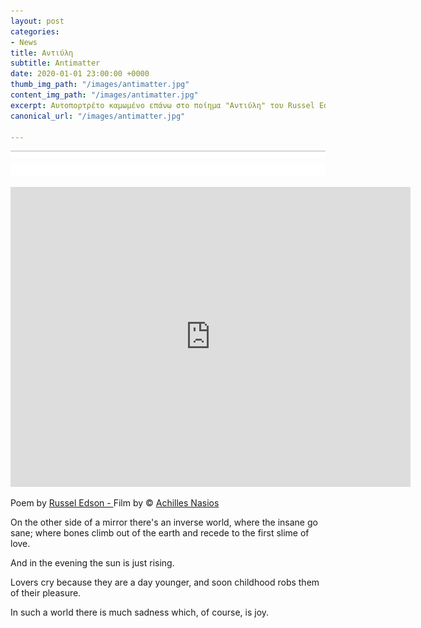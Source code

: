 ```yaml
---
layout: post
categories:
- News
title: Αντιύλη
subtitle: Antimatter
date: 2020-01-01 23:00:00 +0000
thumb_img_path: "/images/antimatter.jpg"
content_img_path: "/images/antimatter.jpg"
excerpt: Αυτοπορτρέτο καμωμένο επάνω στο ποίημα "Αντιύλη" του Russel Edson
canonical_url: "/images/antimatter.jpg"

---
```

![](/images/bwok-2.jpg)

<iframe src="https://player.vimeo.com/video/2337249" width="640" height="480" frameborder="0" allow="autoplay; fullscreen" allowfullscreen></iframe>

Poem by <a href="https://en.wikipedia.org/wiki/Russell_Edson" target="blank">Russel Edson - </a> Film by © <a href="https://anikon.org/ " target="blank">Achilles Nasios</a>

On the other side of a mirror there's an inverse world,
where the insane go sane;
where bones climb out of the earth
and recede to the first slime of love.

And in the evening the sun is just rising.

Lovers cry because they are a day younger,
and soon childhood robs them of their pleasure.

In such a world there is much sadness which, of course,
is joy.